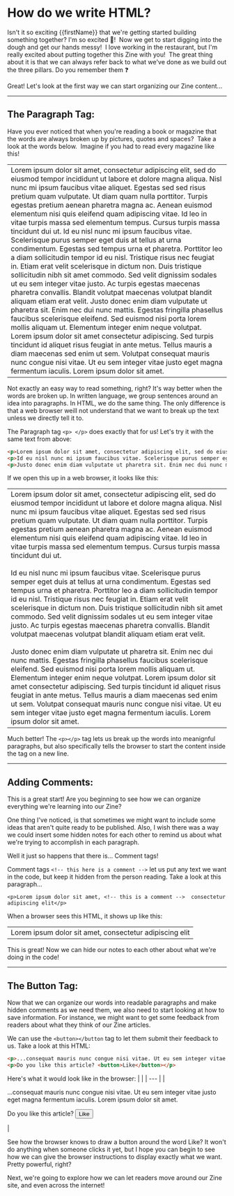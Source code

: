 # How do we write HTML?

Isn't it so exciting {{firstName}} that we're getting started building something together? I'm so excited 🤩!  Now we get to start digging into the dough and get our hands messy!  I love working in the restaurant, but I'm really excited about putting together this Zine with you!  The great thing about it is that we can always refer back to what we've done as we build out the three pillars. Do you remember them ❓

Great! Let's look at the first way we can start organizing our Zine content...

* * *

## The Paragraph Tag:

Have you ever noticed that when you're reading a book or magazine that the words are always broken up by pictures, quotes and spaces?  Take a look at the words below.  Imagine if you had to read every magazine like this!

|     |
| --- |
| Lorem ipsum dolor sit amet, consectetur adipiscing elit, sed do eiusmod tempor incididunt ut labore et dolore magna aliqua. Nisl nunc mi ipsum faucibus vitae aliquet. Egestas sed sed risus pretium quam vulputate. Ut diam quam nulla porttitor. Turpis egestas pretium aenean pharetra magna ac. Aenean euismod elementum nisi quis eleifend quam adipiscing vitae. Id leo in vitae turpis massa sed elementum tempus. Cursus turpis massa tincidunt dui ut. Id eu nisl nunc mi ipsum faucibus vitae. Scelerisque purus semper eget duis at tellus at urna condimentum. Egestas sed tempus urna et pharetra. Porttitor leo a diam sollicitudin tempor id eu nisl. Tristique risus nec feugiat in. Etiam erat velit scelerisque in dictum non. Duis tristique sollicitudin nibh sit amet commodo. Sed velit dignissim sodales ut eu sem integer vitae justo. Ac turpis egestas maecenas pharetra convallis. Blandit volutpat maecenas volutpat blandit aliquam etiam erat velit. Justo donec enim diam vulputate ut pharetra sit. Enim nec dui nunc mattis. Egestas fringilla phasellus faucibus scelerisque eleifend. Sed euismod nisi porta lorem mollis aliquam ut. Elementum integer enim neque volutpat. Lorem ipsum dolor sit amet consectetur adipiscing. Sed turpis tincidunt id aliquet risus feugiat in ante metus. Tellus mauris a diam maecenas sed enim ut sem. Volutpat consequat mauris nunc congue nisi vitae. Ut eu sem integer vitae justo eget magna fermentum iaculis. Lorem ipsum dolor sit amet. |

Not exactly an easy way to read something, right? It's way better when the words are broken up. In written language, we group sentences around an idea into paragraphs. In HTML, we do the same thing. The only difference is that a web browser weill not understand that we want to break up the text unless we directly tell it to.

The Paragraph tag `<p> </p>` does exactly that for us! Let's try it with the same text from above:

```html
<p>Lorem ipsum dolor sit amet, consectetur adipiscing elit, sed do eiusmod tempor incididunt ut labore et dolore magna aliqua. Nisl nunc mi ipsum faucibus vitae aliquet. Egestas sed sed risus pretium quam vulputate. Ut diam quam nulla porttitor. Turpis egestas pretium aenean pharetra magna ac. Aenean euismod elementum nisi quis eleifend quam adipiscing vitae. Id leo in vitae turpis massa sed elementum tempus. Cursus turpis massa tincidunt dui ut.</p>
<p>Id eu nisl nunc mi ipsum faucibus vitae. Scelerisque purus semper eget duis at tellus at urna condimentum. Egestas sed tempus urna et pharetra. Porttitor leo a diam sollicitudin tempor id eu nisl. Tristique risus nec feugiat in. Etiam erat velit scelerisque in dictum non. Duis tristique sollicitudin nibh sit amet commodo.  Sed velit dignissim sodales ut eu sem integer vitae justo. Ac turpis egestas maecenas pharetra convallis. Blandit volutpat maecenas volutpat blandit aliquam etiam erat velit.</p>
<p>Justo donec enim diam vulputate ut pharetra sit. Enim nec dui nunc mattis. Egestas fringilla phasellus faucibus scelerisque eleifend. Sed euismod nisi porta lorem mollis aliquam ut. Elementum integer enim neque volutpat. Lorem ipsum dolor sit amet consectetur adipiscing. Sed turpis tincidunt id aliquet risus feugiat in ante metus. Tellus mauris a diam maecenas sed enim ut sem. Volutpat consequat mauris nunc congue nisi vitae. Ut eu sem integer vitae justo eget magna fermentum iaculis. Lorem ipsum dolor sit amet.</p>
```

If we open this up in a web browser, it looks like this:

|     |
| --- |
| Lorem ipsum dolor sit amet, consectetur adipiscing elit, sed do eiusmod tempor incididunt ut labore et dolore magna aliqua. Nisl nunc mi ipsum faucibus vitae aliquet. Egestas sed sed risus pretium quam vulputate. Ut diam quam nulla porttitor. Turpis egestas pretium aenean pharetra magna ac. Aenean euismod elementum nisi quis eleifend quam adipiscing vitae. Id leo in vitae turpis massa sed elementum tempus. Cursus turpis massa tincidunt dui ut.<br><br>Id eu nisl nunc mi ipsum faucibus vitae. Scelerisque purus semper eget duis at tellus at urna condimentum. Egestas sed tempus urna et pharetra. Porttitor leo a diam sollicitudin tempor id eu nisl. Tristique risus nec feugiat in. Etiam erat velit scelerisque in dictum non. Duis tristique sollicitudin nibh sit amet commodo. Sed velit dignissim sodales ut eu sem integer vitae justo. Ac turpis egestas maecenas pharetra convallis. Blandit volutpat maecenas volutpat blandit aliquam etiam erat velit.<br><br>Justo donec enim diam vulputate ut pharetra sit. Enim nec dui nunc mattis. Egestas fringilla phasellus faucibus scelerisque eleifend. Sed euismod nisi porta lorem mollis aliquam ut. Elementum integer enim neque volutpat. Lorem ipsum dolor sit amet consectetur adipiscing. Sed turpis tincidunt id aliquet risus feugiat in ante metus. Tellus mauris a diam maecenas sed enim ut sem. Volutpat consequat mauris nunc congue nisi vitae. Ut eu sem integer vitae justo eget magna fermentum iaculis. Lorem ipsum dolor sit amet. |

Much better! The `<p></p>` tag lets us break up the words into meanignful paragraphs, but also specifically tells the browser to start the content inside the tag on a new line.

* * *

## Adding Comments:

This is a great start! Are you beginning to see how we can organize everything we're learning into our Zine?

One thing I've noticed, is that sometimes we might want to include some ideas that aren't quite ready to be published. Also, I wish there was a way we could insert some hidden notes for each other to remind us about what we're trying to accomplish in each paragraph.

Well it just so happens that there is... Comment tags!

Comment tags `<!-- this here is a comment -->` let us put any text we want in the code, but keep it hidden from the person reading. Take a look at this paragraph...

```
<p>Lorem ipsum dolor sit amet, <!-- this is a comment -->  consectetur adipiscing elit</p>
```

When a browser sees this HTML, it shows up like this:

|     |
| --- |
| Lorem ipsum dolor sit amet, consectetur adipiscing elit |

This is great! Now we can hide our notes to each other about what we're doing in the code!

* * *


## The Button Tag:

Now that we can organize our words into readable paragraphs and make hidden comments as we need them, we also need to start looking at how to save information. For instance, we might want to get some feedback from readers about what they think of our Zine articles.

We can use the `<button></button` tag to let them submit their feedback to us.  Take a look at this HTML:

```html
<p>...consequat mauris nunc congue nisi vitae. Ut eu sem integer vitae justo eget magna fermentum iaculis. Lorem ipsum dolor sit amet.</p>
<p>Do you like this article? <button>Like</button></p>
```
Here's what it would look like in the browser:
|     |
| --- |
|<p>...consequat mauris nunc congue nisi vitae. Ut eu sem integer vitae justo eget magna fermentum iaculis. Lorem ipsum dolor sit amet.</p><p>Do you like this article? <button>Like</button></p>|

See how the browser knows to draw a button around the word Like?  It won't do anything when someone clicks it yet, but I hope you can begin to see how we can give the browser instructions to display exactly what we want.
Pretty powerful, right?


Next, we're going to explore how we can let readers move around our Zine site, and even across the internet!